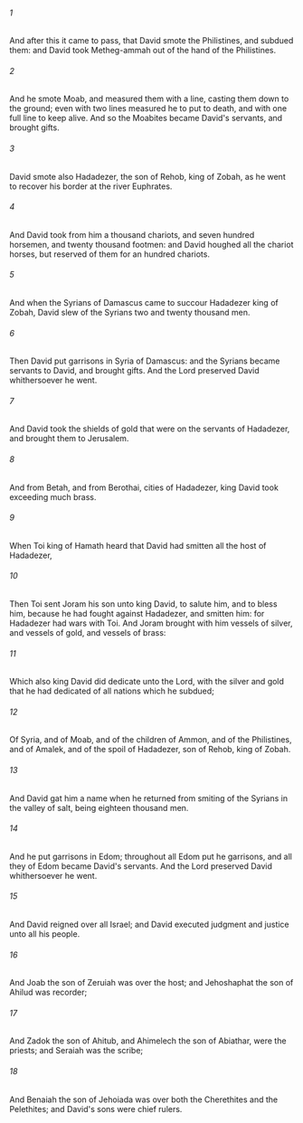 ###### 1
And after this it came to pass, that David smote the Philistines, and subdued them: and David took Metheg-ammah out of the hand of the Philistines.

###### 2
And he smote Moab, and measured them with a line, casting them down to the ground; even with two lines measured he to put to death, and with one full line to keep alive. And so the Moabites became David's servants, and brought gifts.

###### 3
David smote also Hadadezer, the son of Rehob, king of Zobah, as he went to recover his border at the river Euphrates.

###### 4
And David took from him a thousand chariots, and seven hundred horsemen, and twenty thousand footmen: and David houghed all the chariot horses, but reserved of them for an hundred chariots.

###### 5
And when the Syrians of Damascus came to succour Hadadezer king of Zobah, David slew of the Syrians two and twenty thousand men.

###### 6
Then David put garrisons in Syria of Damascus: and the Syrians became servants to David, and brought gifts. And the Lord preserved David whithersoever he went.

###### 7
And David took the shields of gold that were on the servants of Hadadezer, and brought them to Jerusalem.

###### 8
And from Betah, and from Berothai, cities of Hadadezer, king David took exceeding much brass.

###### 9
When Toi king of Hamath heard that David had smitten all the host of Hadadezer,

###### 10
Then Toi sent Joram his son unto king David, to salute him, and to bless him, because he had fought against Hadadezer, and smitten him: for Hadadezer had wars with Toi. And Joram brought with him vessels of silver, and vessels of gold, and vessels of brass:

###### 11
Which also king David did dedicate unto the Lord, with the silver and gold that he had dedicated of all nations which he subdued;

###### 12
Of Syria, and of Moab, and of the children of Ammon, and of the Philistines, and of Amalek, and of the spoil of Hadadezer, son of Rehob, king of Zobah.

###### 13
And David gat him a name when he returned from smiting of the Syrians in the valley of salt, being eighteen thousand men.

###### 14
And he put garrisons in Edom; throughout all Edom put he garrisons, and all they of Edom became David's servants. And the Lord preserved David whithersoever he went.

###### 15
And David reigned over all Israel; and David executed judgment and justice unto all his people.

###### 16
And Joab the son of Zeruiah was over the host; and Jehoshaphat the son of Ahilud was recorder;

###### 17
And Zadok the son of Ahitub, and Ahimelech the son of Abiathar, were the priests; and Seraiah was the scribe;

###### 18
And Benaiah the son of Jehoiada was over both the Cherethites and the Pelethites; and David's sons were chief rulers.

